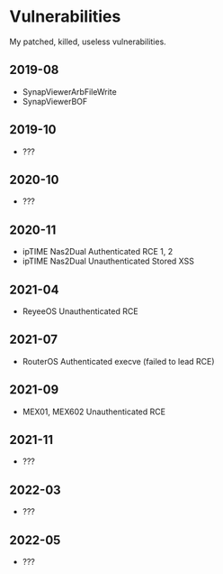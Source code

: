 # Vulnerabilities
My patched, killed, useless vulnerabilities.

## 2019-08
- SynapViewerArbFileWrite
- SynapViewerBOF

## 2019-10
- ???

## 2020-10
- ???

## 2020-11
- ipTIME Nas2Dual Authenticated RCE 1, 2
- ipTIME Nas2Dual Unauthenticated Stored XSS

## 2021-04
- ReyeeOS Unauthenticated RCE

## 2021-07
- RouterOS Authenticated execve (failed to lead RCE)

## 2021-09
- MEX01, MEX602 Unauthenticated RCE

## 2021-11
- ???

## 2022-03
- ???

## 2022-05
- ???